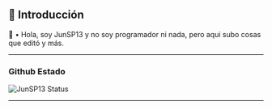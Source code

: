 <h2>🔮 Introducción</h2>
<p>👋 • Hola, soy JunSP13 y no soy programador ni nada, pero aqui subo cosas que editó y más.</p>

---

### Github Estado
![JunSP13 Status](https://github-readme-stats.vercel.app/api/?username=JunSP13&show_icons=true&hide_border=true&theme=algolia&count_private=true&icon_color=00d1ff&border_color=00d1ff)

---
